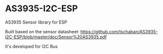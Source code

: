 # AS3935-I2C-ESP
AS3935 Sensor library for ESP

Built based on the sensor datasheet: 
https://github.com/tschaban/AS3935-I2C-ESP/blob/master/doc/Sensor%20AS3935.pdf

It's developed for I2C Bus

